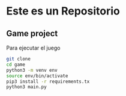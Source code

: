 # Este es un Repositorio


## Game project

Para ejecutar el juego

```sh
git clone
cd game
python3 -m venv env
source env/bin/activate
pip3 install -r requirements.tx
python3 main.py
```



